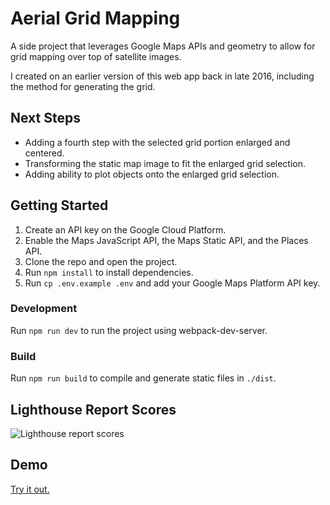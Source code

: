 # Aerial Grid Mapping

A side project that leverages Google Maps APIs and geometry to allow for grid mapping over top of satellite images.

I created on an earlier version of this web app back in late 2016, including the method for generating the grid.

## Next Steps

* Adding a fourth step with the selected grid portion enlarged and centered.
* Transforming the static map image to fit the enlarged grid selection.
* Adding ability to plot objects onto the enlarged grid selection. 

## Getting Started

1. Create an API key on the Google Cloud Platform.
2. Enable the Maps JavaScript API, the Maps Static API, and the Places API.
3. Clone the repo and open the project.
4. Run `npm install` to install dependencies.
5. Run `cp .env.example .env` and add your Google Maps Platform API key.

### Development

Run `npm run dev` to run the project using webpack-dev-server.

### Build

Run `npm run build` to compile and generate static files in `./dist`.

## Lighthouse Report Scores

![Lighthouse report scores](docs/scores-desktop.png?raw=true)

## Demo

[Try it out.](https://aerial-grid-mapping.netlify.app/)